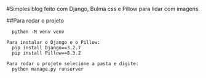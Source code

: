 #Simples blog feito com Django, Bulma css e Pillow para lidar com imagens.

##Para rodar o projeto

  ```Para criar o ambiente virtual:
    python -M venv venv 

  Para instalar o Django e o Pillow:
    pip install Django==3.2.7 
    pip install Pillow==8.3.2
    
  Para rodar o projeto selecione a pasta e digite:
    python manage.py runserver
 ```
